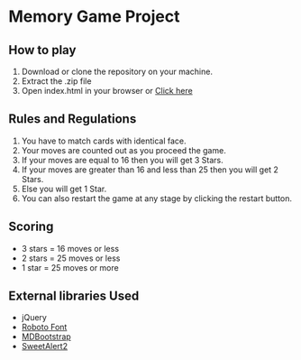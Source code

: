 # Memory Game Project
## How to play
1. Download or clone the repository on your machine.
2. Extract the .zip file
3. Open index.html in your browser or [Click here](https://vattytrivedi.github.io/memory-game)

## Rules and Regulations
1. You have to match cards with identical face.
2. Your moves are counted out as you proceed the game.
3. If your moves are equal to 16 then you will get 3 Stars.
4. If your moves are greater than 16 and less than 25 then you will get 2 Stars.
5. Else you will get 1 Star.
6. You can also restart the game at any stage by clicking the restart button.

## Scoring
* 3 stars = 16 moves or less
* 2 stars = 25 moves or less
* 1 star = 25 moves or more

## External libraries Used
* jQuery
* [Roboto Font](https://fonts.googleapis.com/css?family=Roboto)
* [MDBootstrap](https://mdbootstrap.com/)
* [SweetAlert2](https://github.com/sweetalert2/sweetalert2)

